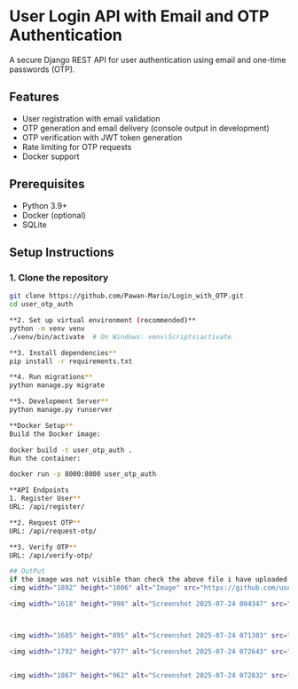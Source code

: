 # User Login API with Email and OTP Authentication

A secure Django REST API for user authentication using email and one-time passwords (OTP).

## Features

- User registration with email validation
- OTP generation and email delivery (console output in development)
- OTP verification with JWT token generation
- Rate limiting for OTP requests
- Docker support

## Prerequisites

- Python 3.9+
- Docker (optional)
- SQLite



## Setup Instructions

### 1. Clone the repository

```bash
git clone https://github.com/Pawan-Mario/Login_with_OTP.git
cd user_otp_auth

**2. Set up virtual environment (recommended)**
python -m venv venv
./venv/bin/activate  # On Windows: venv\Scripts\activate

**3. Install dependencies**
pip install -r requirements.txt

**4. Run migrations**
python manage.py migrate

**5. Development Server**
python manage.py runserver

**Docker Setup**
Build the Docker image:

docker build -t user_otp_auth .
Run the container:

docker run -p 8000:8000 user_otp_auth

**API Endpoints
1. Register User**
URL: /api/register/

**2. Request OTP**
URL: /api/request-otp/

**3. Verify OTP**
URL: /api/verify-otp/

## OutPut
if the image was not visible than check the above file i have uploaded in the repo
<img width="1892" height="1006" alt="Image" src="https://github.com/user-attachments/assets/2f4ea25e-db43-4397-80e7-0d772cd79ea5" />

<img width="1618" height="990" alt="Screenshot 2025-07-24 004347" src="https://github.com/user-attachments/assets/44922f90-1a6a-472a-8c4e-7630034981f6" />



<img width="1685" height="895" alt="Screenshot 2025-07-24 071303" src="https://github.com/user-attachments/assets/07dec524-70fb-483c-bd65-5859667d8171" />

<img width="1792" height="977" alt="Screenshot 2025-07-24 072643" src="https://github.com/user-attachments/assets/2d24f0bc-86c1-429d-85d9-2b814ad8b19d" />


<img width="1867" height="962" alt="Screenshot 2025-07-24 072832" src="https://github.com/user-attachments/assets/484512bd-941a-40cb-ac2a-7c8d91c54241" />

